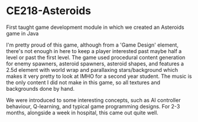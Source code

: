 # CE218-Asteroids
First taught game development module in which we created an Asteroids game in Java

I'm pretty proud of this game, although from a 'Game Design' element, there's not enough in here to keep a player interested past maybe half a level or past the first level. The game used procedural content generation for enemy spawners, asteroid spawners, asteroid shapes, and features a 2.5d element with world wrap and parallaxing stars/background which makes it very pretty to look at IMHO for a second year student. The music is the only content I did not make in this game, so all textures and backgrounds done by hand.

We were introduced to some interesting concepts, such as AI controller behaviour, Q-learning, and typical game programming designs. For 2-3 months, alongside a week in hospital, this came out quite well.

